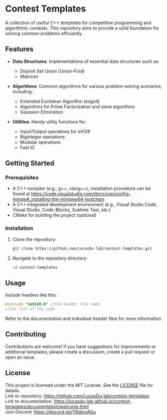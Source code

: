 # Contest Templates

A collection of useful C++ templates for competitive programming and algorithmic contests. This repository aims to provide a solid foundation for solving common problems efficiently.

## Features

- **Data Structures**: Implementations of essential data structures such as:
  - Disjoint Set Union (Union-Find)
  - Matrices

- **Algorithms**: Common algorithms for various problem-solving scenarios, including:
  - Extended Euclidean Algorithm (exgcd)
  - Algorithms for Prime Factorization and sieve algorithms
  - Gaussion Elimination

- **Utilities**: Handy utility functions for:
  - Input/Output operations for int128
  - BigInteger operations
  - Modular operations
  - Fast IO

## Getting Started

### Prerequisites

- A C++ compiler (e.g., g++, clang++), installation procedure can be found at <https://code.visualstudio.com/docs/cpp/config-mingw#_installing-the-mingww64-toolchain>
- A C++ integrated development environment (e.g., Visual Studio Code, Visual Studio, Code::Blocks, Sublime Text, etc.)
- CMake for building the project (optional)

### Installation

1. Clone the repository:
   ```bash
   git clone https://github.com/LucasDu-lab/contest-templates.git
   ```
2. Navigate to the repository directory:
    ```bash
    cd contest-templates
    ```
## Usage
Include headers like this:
```cpp
#include "int128.h" //the header file name
//the rest of the code
```
Refer to the documentation and individual header files for more information.
## Contributing
Contributions are welcome! If you have suggestions for improvements or additional templates, please create a discussion, create a pull request or open an issue.
## License
This project is licensed under the MIT License. See the [LICENSE](https://github.com/LucasDu-lab/contest-templates/blob/main/LICENSE) file for details.          
 Link to repository: <https://github.com/LucasDu-lab/contest-templates>     
 Link to documentation: <https://lucasdu-lab.github.io/contest-templates/documentation/welcome.html>                
 Join Discord: <https://discord.gg/YRdmxAGu>